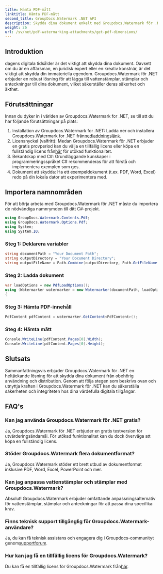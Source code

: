 ```yaml
---
title: Hämta PDF-mått
linktitle: Hämta PDF-mått
second_title: GroupDocs.Watermark .NET API
description: Skydda dina dokument enkelt med Groupdocs.Watermark för .NET. Lägg till vattenstämplar, stämplar och anteckningar utan ansträngning.
weight: 26
url: /sv/net/pdf-watermarking-attachments/get-pdf-dimensions/
---
```

## Introduktion
dagens digitala tidsålder är det viktigt att skydda dina dokument. Oavsett om du är en affärsman, en juridisk expert eller en kreativ konstnär, är det viktigt att skydda din immateriella egendom. Groupdocs.Watermark för .NET erbjuder en robust lösning för att lägga till vattenstämplar, stämplar och anteckningar till dina dokument, vilket säkerställer deras säkerhet och äkthet.
## Förutsättningar
Innan du dyker in i världen av Groupdocs.Watermark for .NET, se till att du har följande förutsättningar på plats:
1.  Installation av Groupdocs.Watermark for .NET: Ladda ner och installera Groupdocs.Watermark for .NET från[nedladdningslänk](https://releases.groupdocs.com/Watermark/net/).
2.  Licensnyckel (valfritt): Medan Groupdocs.Watermark för .NET erbjuder en gratis provperiod kan du välja en tillfällig licens eller köpa en fullständig licens från[här](https://purchase.groupdocs.com/buy) för utökad funktionalitet.
3. Bekantskap med C#: Grundläggande kunskaper i programmeringsspråket C# rekommenderas för att förstå och implementera exemplen som ges.
4. Dokument att skydda: Ha ett exempeldokument (t.ex. PDF, Word, Excel) redo på din lokala dator att experimentera med.

## Importera namnområden
För att börja arbeta med Groupdocs.Watermark för .NET måste du importera de nödvändiga namnrymden till ditt C#-projekt.
```csharp
using GroupDocs.Watermark.Contents.Pdf;
using GroupDocs.Watermark.Options.Pdf;
using System;
using System.IO;
```
### Steg 1: Deklarera variabler
```csharp
string documentPath = "Your Document Path";
string outputDirectory = "Your Document Directory";
string outputFileName = Path.Combine(outputDirectory, Path.GetFileName(documentPath));
```
### Steg 2: Ladda dokument
```csharp
var loadOptions = new PdfLoadOptions();
using (Watermarker watermarker = new Watermarker(documentPath, loadOptions))
{
```
### Steg 3: Hämta PDF-innehåll
```csharp
PdfContent pdfContent = watermarker.GetContent<PdfContent>();
```
### Steg 4: Hämta mått
```csharp
Console.WriteLine(pdfContent.Pages[0].Width);
Console.WriteLine(pdfContent.Pages[0].Height);
```

## Slutsats
Sammanfattningsvis erbjuder Groupdocs.Watermark för .NET en heltäckande lösning för att skydda dina dokument från obehörig användning och distribution. Genom att följa stegen som beskrivs ovan och utnyttja kraften i Groupdocs.Watermark för .NET kan du säkerställa säkerheten och integriteten hos dina värdefulla digitala tillgångar.
## FAQ's
### Kan jag använda Groupdocs.Watermark för .NET gratis?
Ja, Groupdocs.Watermark för .NET erbjuder en gratis testversion för utvärderingsändamål. För utökad funktionalitet kan du dock överväga att köpa en fullständig licens.
### Stöder Groupdocs.Watermark flera dokumentformat?
Ja, Groupdocs Watermark stöder ett brett utbud av dokumentformat inklusive PDF, Word, Excel, PowerPoint och mer.
### Kan jag anpassa vattenstämplar och stämplar med Groupdocs.Watermark?
Absolut! Groupdocs.Watermark erbjuder omfattande anpassningsalternativ för vattenstämplar, stämplar och anteckningar för att passa dina specifika krav.
### Finns teknisk support tillgänglig för Groupdocs.Watermark-användare?
 Ja, du kan få teknisk assistans och engagera dig i Groupdocs-communityt genom[supportforum](https://forum.groupdocs.com/c/watermark/19).
### Hur kan jag få en tillfällig licens för Groupdocs.Watermark?
 Du kan få en tillfällig licens för Groupdocs.Watermark från[här](https://purchase.groupdocs.com/temporary-license/).